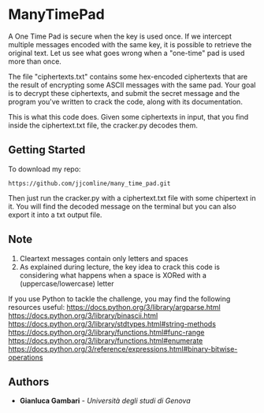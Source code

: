 # ManyTimePad

A One Time Pad is secure when the key is used once. If we intercept multiple messages encoded with the same key, it is possible to retrieve the original text.
Let us see what goes wrong when a "one-time" pad is used more than once.

The file "ciphertexts.txt" contains some hex-encoded ciphertexts that are the result of encrypting some ASCII messages with the same pad.
Your goal is to decrypt these ciphertexts, and submit the secret message and the program you've written to crack the code, along with its documentation.

This is what this code does. Given some ciphertexts in input, that you find inside the ciphertext.txt file, the cracker.py decodes them.

## Getting Started

To download my repo:

```
https://github.com/jjcomline/many_time_pad.git
```

Then just run the cracker.py with a ciphertext.txt file with some chipertext in it. You will find the decoded message on the terminal but you can also export it into a txt output file.

## Note

1) Cleartext messages contain only letters and spaces
2) As explained during lecture, the key idea to crack this code is considering what happens when a space is XORed with a (uppercase/lowercase) letter

If you use Python to tackle the challenge, you may find the following resources useful:
https://docs.python.org/3/library/argparse.html
https://docs.python.org/3/library/binascii.html
https://docs.python.org/3/library/stdtypes.html#string-methods
https://docs.python.org/3/library/functions.html#func-range
https://docs.python.org/3/library/functions.html#enumerate
https://docs.python.org/3/reference/expressions.html#binary-bitwise-operations

## Authors

* **Gianluca Gambari** - *Università degli studi di Genova*
